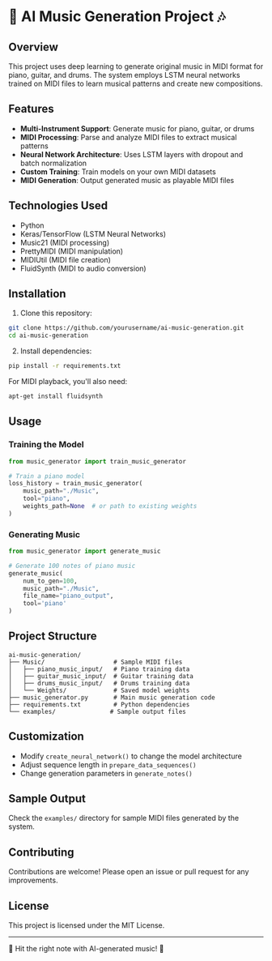 # 🎵 AI Music Generation Project 🎶

## Overview
This project uses deep learning to generate original music in MIDI format for piano, guitar, and drums. The system employs LSTM neural networks trained on MIDI files to learn musical patterns and create new compositions.

## Features
- **Multi-Instrument Support**: Generate music for piano, guitar, or drums
- **MIDI Processing**: Parse and analyze MIDI files to extract musical patterns
- **Neural Network Architecture**: Uses LSTM layers with dropout and batch normalization
- **Custom Training**: Train models on your own MIDI datasets
- **MIDI Generation**: Output generated music as playable MIDI files

## Technologies Used
- Python
- Keras/TensorFlow (LSTM Neural Networks)
- Music21 (MIDI processing)
- PrettyMIDI (MIDI manipulation)
- MIDIUtil (MIDI file creation)
- FluidSynth (MIDI to audio conversion)

## Installation
1. Clone this repository:
```bash
git clone https://github.com/yourusername/ai-music-generation.git
cd ai-music-generation
```

2. Install dependencies:
```bash
pip install -r requirements.txt
```

For MIDI playback, you'll also need:
```bash
apt-get install fluidsynth
```

## Usage

### Training the Model
```python
from music_generator import train_music_generator

# Train a piano model
loss_history = train_music_generator(
    music_path="./Music", 
    tool="piano",
    weights_path=None  # or path to existing weights
)
```

### Generating Music
```python
from music_generator import generate_music

# Generate 100 notes of piano music
generate_music(
    num_to_gen=100,
    music_path="./Music",
    file_name="piano_output",
    tool='piano'
)
```

## Project Structure
```
ai-music-generation/
├── Music/                   # Sample MIDI files
│   ├── piano_music_input/   # Piano training data
│   ├── guitar_music_input/  # Guitar training data
│   ├── drums_music_input/   # Drums training data
│   └── Weights/             # Saved model weights
├── music_generator.py       # Main music generation code
├── requirements.txt         # Python dependencies
└── examples/               # Sample output files
```

## Customization
- Modify `create_neural_network()` to change the model architecture
- Adjust sequence length in `prepare_data_sequences()`
- Change generation parameters in `generate_notes()`

## Sample Output
Check the `examples/` directory for sample MIDI files generated by the system.

## Contributing
Contributions are welcome! Please open an issue or pull request for any improvements.

## License
This project is licensed under the MIT License.

---

🎹 Hit the right note with AI-generated music! 🎸
